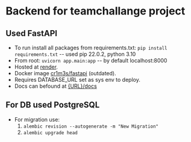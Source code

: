 # Backend for teamchallange project

## Used FastAPI

- To run install all packages from requirements.txt:
    `pip install requirements.txt` -- used pip 22.0.2, python 3.10
- From root:
    `uvicorn app.main:app` -- by default localhost:8000
- Hosted at [render](https://hello-backend-7125.onrender.com/docs#/).
- Docker image [cr1m3s/fastapi](https://hub.docker.com/repository/registry-1.docker.io/cr1m3s/fastapi/general) (outdated).
- Requires DATABASE_URL set as sys env to deploy.
- Docs can befound at [{URL}/docs](https://hello-backend-7125.onrender.com/docs)

## For DB used PostgreSQL

- For migration use:
    1. `alembic revision --autogenerate -m "New Migration"`
    2. `alembic upgrade head`
